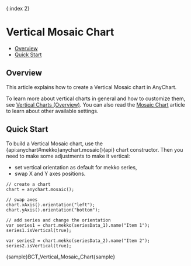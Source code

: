 {:index 2}
# Vertical Mosaic Chart

* [Overview](#overview)
* [Quick Start](#quick_start)

## Overview

This article explains how to create a Vertical Mosaic chart in AnyChart.

To learn more about vertical charts in general and how to customize them, see [Vertical Charts (Overview)](Overview). You can also read the [Mosaic Chart](../Marimekko_Chart/Mosaic_Chart) article to learn about other available settings.

## Quick Start

To build a Vertical Mosaic chart, use the {api:anychart#mekko}anychart.mosaic(){api} chart constructor. Then you need to make some adjustments to make it vertical:
- set vertical orientation as default for mekko series,
- swap X and Y axes positions.

```
// create a chart
chart = anychart.mosaic();

// swap axes
chart.xAxis().orientation("left");
chart.yAxis().orientation("bottom");    

// add series and change the orientation
var series1 = chart.mekko(seriesData_1).name("Item 1");
series1.isVertical(true);

var series2 = chart.mekko(seriesData_2).name("Item 2");
series2.isVertical(true);
```

{sample}BCT\_Vertical\_Mosaic\_Chart{sample}